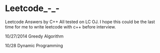 Leetcode_-_-
============
Leetcode Answers by C++
All tested on LC OJ.
I hope this could be the last time for me to write leetcode with c++ before interview.

10/27/2014 
Greedy Algorithm 

10/28
Dynamic Programming

